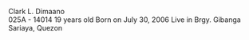 Clark L. Dimaano  
025A - 14014
19 years old
Born on July 30, 2006
Live in Brgy. Gibanga Sariaya, Quezon 
